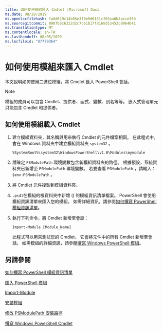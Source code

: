 ```yaml
---
title: 如何使用模組匯入 Cmdlet |Microsoft Docs
ms.date: 08/28/2019
ms.openlocfilehash: fa8d629c14b06e3f9e9d6151cf09aa6b4acce358
ms.sourcegitcommit: 0907b8c6322d2c7c61b17f8168d53452c8964b41
ms.translationtype: MT
ms.contentlocale: zh-TW
ms.lasthandoff: 08/05/2020
ms.locfileid: "87779364"
---
```

# <a name="how-to-import-cmdlets-using-modules"></a>如何使用模組來匯入 Cmdlet

本文說明如何使用二進位模組，將 Cmdlet 匯入 PowerShell 會話。

> [!NOTE]
> 模組的成員可以包含 Cmdlet、提供者、函式、變數、別名等等。 嵌入式管理單元只能包含 Cmdlet 和提供者。

## <a name="how-to-load-cmdlets-using-a-module"></a>如何使用模組載入 Cmdlet

1. 建立模組資料夾，其名稱與用來執行 Cmdlet 的元件檔案相同。 在此程式中，會在 Windows 資料夾中建立模組資料夾 `system32` 。

   `%SystemRoot%\system32\WindowsPowerShell\v1.0\Modules\mymodule`

1. 請確定 `PSModulePath` 環境變數包含新模組資料夾的路徑。 根據預設，系統資料夾已新增至 `PSModulePath` 環境變數。 若要查看 `PSModulePath` ，請輸入： `$env:PSModulePath` 。

1. 將 Cmdlet 元件複製到模組資料夾。

1. `.psd1`在模組的根資料夾中新增 () 的模組資訊清單檔案。 PowerShell 會使用模組資訊清單來匯入您的模組。 如需詳細資訊，請參閱[如何撰寫 PowerShell 模組資訊清單](../module/how-to-write-a-powershell-module-manifest.md)。

1. 執行下列命令，將 Cmdlet 新增至會話：

   `Import-Module [Module_Name]`

   此程式可以用來測試您的 Cmdlet。 它會將元件中的所有 Cmdlet 新增至會話。 如需模組的詳細資訊，請參閱[撰寫 Windows PowerShell 模組](../module/writing-a-windows-powershell-module.md)。

## <a name="see-also"></a>另請參閱

[如何撰寫 PowerShell 模組資訊清單](../module/how-to-write-a-powershell-module-manifest.md)

[匯入 PowerShell 模組](../module/importing-a-powershell-module.md)

[Import-Module](/powershell/module/Microsoft.PowerShell.Core/Import-Module)

[安裝模組](../module/installing-a-powershell-module.md)

[修改 PSModulePath 安裝路徑](../module/modifying-the-psmodulepath-installation-path.md)

[撰寫 Windows PowerShell Cmdlet](../cmdlet/cmdlet-overview.md)
